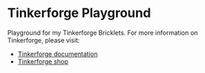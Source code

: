 # Tinkerforge Playground

Playground for my Tinkerforge Bricklets.
For more information on Tinkerforge, please visit:

- [Tinkerforge documentation](https://www.tinkerforge.com/en/doc/)
- [Tinkerforge shop](https://www.tinkerforge.com/en/shop/)
